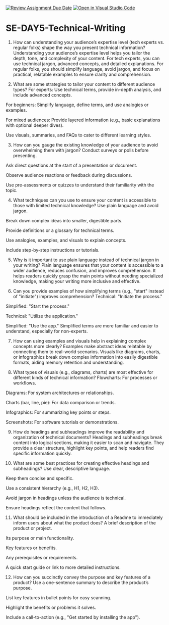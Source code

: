 [![Review Assignment Due Date](https://classroom.github.com/assets/deadline-readme-button-22041afd0340ce965d47ae6ef1cefeee28c7c493a6346c4f15d667ab976d596c.svg)](https://classroom.github.com/a/zsAR-pyY)
[![Open in Visual Studio Code](https://classroom.github.com/assets/open-in-vscode-2e0aaae1b6195c2367325f4f02e2d04e9abb55f0b24a779b69b11b9e10269abc.svg)](https://classroom.github.com/online_ide?assignment_repo_id=18474709&assignment_repo_type=AssignmentRepo)
# SE-DAY5-Technical-Writing
1. How can understanding your audience’s expertise level (tech experts vs. regular folks) shape the way you present technical information?
Understanding your audience’s expertise level helps you tailor the depth, tone, and complexity of your content. For tech experts, you can use technical jargon, advanced concepts, and detailed explanations. For regular folks, you should simplify language, avoid jargon, and focus on practical, relatable examples to ensure clarity and comprehension.

2. What are some strategies to tailor your content to different audience types?
For experts: Use technical terms, provide in-depth analysis, and include advanced concepts.

For beginners: Simplify language, define terms, and use analogies or examples.

For mixed audiences: Provide layered information (e.g., basic explanations with optional deeper dives).

Use visuals, summaries, and FAQs to cater to different learning styles.

3. How can you gauge the existing knowledge of your audience to avoid overwhelming them with jargon?
Conduct surveys or polls before presenting.

Ask direct questions at the start of a presentation or document.

Observe audience reactions or feedback during discussions.

Use pre-assessments or quizzes to understand their familiarity with the topic.

4. What techniques can you use to ensure your content is accessible to those with limited technical knowledge?
Use plain language and avoid jargon.

Break down complex ideas into smaller, digestible parts.

Provide definitions or a glossary for technical terms.

Use analogies, examples, and visuals to explain concepts.

Include step-by-step instructions or tutorials.

5. Why is it important to use plain language instead of technical jargon in your writing?
Plain language ensures that your content is accessible to a wider audience, reduces confusion, and improves comprehension. It helps readers quickly grasp the main points without needing specialized knowledge, making your writing more inclusive and effective.

6. Can you provide examples of how simplifying terms (e.g., "start" instead of "initiate") improves comprehension?
Technical: "Initiate the process."

Simplified: "Start the process."

Technical: "Utilize the application."

Simplified: "Use the app."
Simplified terms are more familiar and easier to understand, especially for non-experts.

7. How can using examples and visuals help in explaining complex concepts more clearly?
Examples make abstract ideas relatable by connecting them to real-world scenarios. Visuals like diagrams, charts, or infographics break down complex information into easily digestible formats, aiding memory retention and understanding.

8. What types of visuals (e.g., diagrams, charts) are most effective for different kinds of technical information?
Flowcharts: For processes or workflows.

Diagrams: For system architectures or relationships.

Charts (bar, line, pie): For data comparison or trends.

Infographics: For summarizing key points or steps.

Screenshots: For software tutorials or demonstrations.

9. How do headings and subheadings improve the readability and organization of technical documents?
Headings and subheadings break content into logical sections, making it easier to scan and navigate. They provide a clear structure, highlight key points, and help readers find specific information quickly.

10. What are some best practices for creating effective headings and subheadings?
Use clear, descriptive language.

Keep them concise and specific.

Use a consistent hierarchy (e.g., H1, H2, H3).

Avoid jargon in headings unless the audience is technical.

Ensure headings reflect the content that follows.

11. What should be included in the introduction of a Readme to immediately inform users about what the product does?
A brief description of the product or project.

Its purpose or main functionality.

Key features or benefits.

Any prerequisites or requirements.

A quick start guide or link to more detailed instructions.

12. How can you succinctly convey the purpose and key features of a product?
Use a one-sentence summary to describe the product’s purpose.

List key features in bullet points for easy scanning.

Highlight the benefits or problems it solves.

Include a call-to-action (e.g., "Get started by installing the app").
